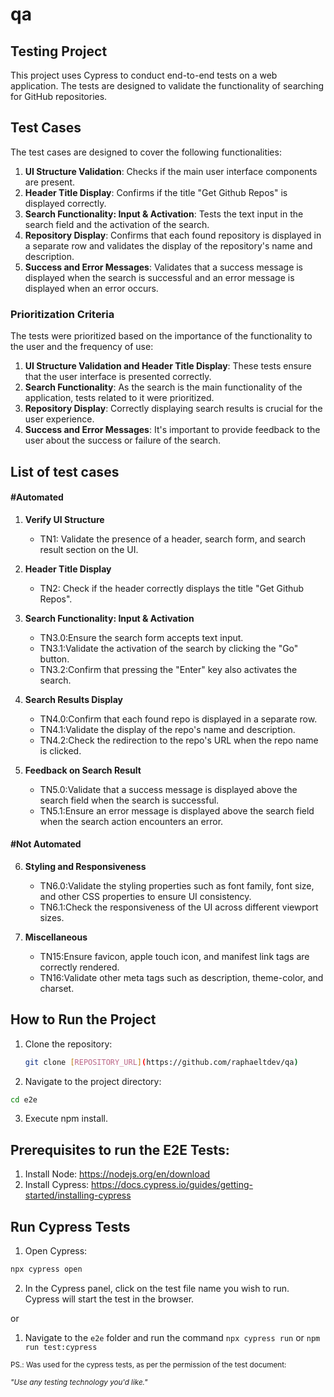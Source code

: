 # qa
## Testing Project

This project uses Cypress to conduct end-to-end tests on a web application. The tests are designed to validate the functionality of searching for GitHub repositories.

## Test Cases

The test cases are designed to cover the following functionalities:

1. **UI Structure Validation**: Checks if the main user interface components are present.
2. **Header Title Display**: Confirms if the title "Get Github Repos" is displayed correctly.
3. **Search Functionality: Input & Activation**: Tests the text input in the search field and the activation of the search.
4. **Repository Display**: Confirms that each found repository is displayed in a separate row and validates the display of the repository's name and description.
5. **Success and Error Messages**: Validates that a success message is displayed when the search is successful and an error message is displayed when an error occurs.

### Prioritization Criteria

The tests were prioritized based on the importance of the functionality to the user and the frequency of use:

1. **UI Structure Validation and Header Title Display**: These tests ensure that the user interface is presented correctly.
2. **Search Functionality**: As the search is the main functionality of the application, tests related to it were prioritized.
3. **Repository Display**: Correctly displaying search results is crucial for the user experience.
4. **Success and Error Messages**: It's important to provide feedback to the user about the success or failure of the search.


## List of test cases

#### #Automated
1. **Verify UI Structure**
   - TN1: Validate the presence of a header, search form, and search result section on the UI.
  
2. **Header Title Display**
   - TN2: Check if the header correctly displays the title "Get Github Repos".

3. **Search Functionality: Input & Activation**
    - TN3.0:Ensure the search form accepts text input.
    - TN3.1:Validate the activation of the search by clicking the "Go" button.
    - TN3.2:Confirm that pressing the "Enter" key also activates the search.

4. **Search Results Display**
    - TN4.0:Confirm that each found repo is displayed in a separate row.
    - TN4.1:Validate the display of the repo's name and description.
    - TN4.2:Check the redirection to the repo's URL when the repo name is clicked.

5. **Feedback on Search Result**
    - TN5.0:Validate that a success message is displayed above the search field when the search is successful.
    - TN5.1:Ensure an error message is displayed above the search field when the search action encounters an error.

#### #Not Automated

6. **Styling and Responsiveness**
    - TN6.0:Validate the styling properties such as font family, font size, and other CSS properties to ensure UI consistency.
    - TN6.1:Check the responsiveness of the UI across different viewport sizes.

7. **Miscellaneous**
    - TN15:Ensure favicon, apple touch icon, and manifest link tags are correctly rendered.
    - TN16:Validate other meta tags such as description, theme-color, and charset.

## How to Run the Project

1. Clone the repository:
   ```bash
   git clone [REPOSITORY_URL](https://github.com/raphaeltdev/qa)
   ```

2. Navigate to the project directory:
```bash
cd e2e
```

3. Execute npm install.


## Prerequisites to run the E2E Tests:
1. Install Node: https://nodejs.org/en/download
2. Install Cypress: https://docs.cypress.io/guides/getting-started/installing-cypress


## Run Cypress Tests

1. Open Cypress:
```bash 
npx cypress open
```
2. In the Cypress panel, click on the test file name you wish to run. Cypress will start the test in the browser.

or

1. Navigate to the `e2e` folder and run the command `npx cypress run` or `npm run test:cypress`

<sub>PS.: Was used for the cypress tests, as per the permission of the test document:</sub>

<sub><i>"Use any testing technology you'd like."</i></sub>
